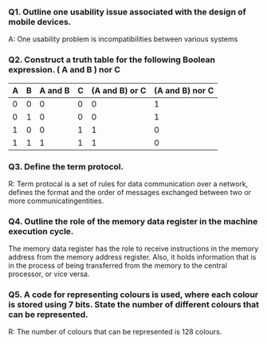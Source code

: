 ### Q1. Outline one usability issue associated with the design of mobile devices.
A: One usability problem is incompatibilities between various systems


### Q2. Construct a truth table for the following Boolean expression. ( A and B ) nor C

|    A |   B   |   A and B   |   C   |  (A and B) or C   | (A and B) nor C |
|------|-------|-------------|-------|-------------------|-----------------|
|  0   |   0   |      0      |   0   |         0         |        1        |
|  0   |   1   |      0      |   0   |         0         |        1        |
|  1   |   0   |      0      |   1   |         1         |        0        |
|  1   |   1   |      1      |   1   |         1         |        0        |
 

### Q3. Define the term protocol.
R: Term protocal is a set of rules for data communication over a network, defines the format and the order of messages exchanged between two or more communicatingentities.


### Q4. Outline the role of the memory data register in the machine execution cycle. 
The memory data register has the role to receive instructions in the memory address from the memory address register. Also, it holds information that is in the process of being transferred from the memory to the central processor, or vice versa.


### Q5. A code for representing colours is used, where each colour is stored using 7 bits. State the number of different colours that can be represented.
R: The number of colours that can be represented is 128 colours. 
